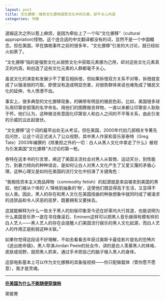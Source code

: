 ```yaml
---
layout: post
title: 文化挪移：强势文化挪用弱势文化中的元素，却不关心内涵
categories: 书摘
---
```


道姆这次之所以惹上麻烦，是因为牵扯上了一个叫“文化挪移”（cultural appropriation)怪物。这个连合适的中文翻译都没有的词，显然不是一个中国概念。但在美国，早在旗袍事件之前的很多年，“文化挪移”引发的大讨论，就已经如火如荼了。

“文化挪移”指的是强势文化从弱势文化中获取元素挪为己用，却对这些文化元素真正的内涵，和创造了这些文化元素的人群都毫不关心。

虽说文化的演变和发展少不了要互相拆借，但如果拆借双方关系不对等，拆借就变成了以强凌弱的巧取，即使没有造成明显伤害，对弱势群体来说也难免成了殖民文化的延伸，令人愤懑不齿。

事实上，很多典型的文化挪移现象，的确带有明显的殖民色彩。比如，美国很多球队用印第安部落的名字命名、用他们的图腾做吉祥物，一直以来都让印第安人耿耿于怀。他们认为，这种做法有意固化印第安人和白人之间的不平等关系，由此引发的示威抗议此起彼伏。

“文化挪移”这个词的最早出处无从考证。但在美国，2000年代初几部相关专著先后问世，让这个词正式进入了公众视野。其中黑人作家和音乐家泰特（Greg Tate）2003年编撰的《除重担之外的一切：白人从黑人文化中拿走了什么》被视为引发美国“文化挪移”大讨论的第一枪。

泰特在这本书的引言里，阐述了美国主流社会对黑人从智商、运动天分，到性能力，到暴力倾向的种种误会，是如何让白人对黑人文化产生了又爱又蔑的矛盾心理，这种心理又是如何在美国的流行文化中扮演了关键角色：

“我相信资本主义商品拜物（commodity fetish）的起源就是来自被卖到美国的黑奴，他们被从个体的‘人’降格到抽象的‘物’，这使他们既显得高于生活，又显得不似人类。因此，黑人的存在和黑人文化在美国扭曲的种族想象中就同时成了被渴求的违禁品和令人厌恶的恶梦，既要拥有又要抹去。

这就能解释为什么一些关于黑人的刻板印象至今还在好莱坞大行其道，也能说明为什么美国音乐界一直在寻找像滚石、Eminem这样可以把黑人音乐做得有模有样的白人艺人——黑人艺人的存在会提醒人们美国流行娱乐的黑人文化起源，而白人艺人的作用正是削弱这种关联。”

如果你觉得这段话不好理解，不如去看看去年获过奥斯卡最佳影片提名的恐怖片《逃出绝命镇》，黑人导演Jordan Peele的处女作，讲的是白人羡慕黑人的体格、皮肤或视野，就把黑人抓来，通过手术把自己的脑子植入黑人的身体。

这部电影基本上可以作为文化挪移的具象版视频——你只配做载体（管你愿不愿意），我才是灵魂。

---

**[在美国为什么不能随便穿旗袍](https://mp.weixin.qq.com/s/alJq8IK7t24Jp3mYmvlHbw)**

荣筱箐